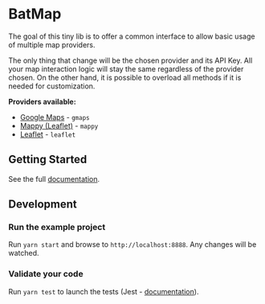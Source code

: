 # BatMap

The goal of this tiny lib is to offer a common interface to allow basic usage of multiple map providers.

The only thing that change will be the chosen provider and its API Key. All your map interaction logic will stay the same regardless of the provider chosen. On the other hand, it is possible to overload all methods if it is needed for customization.

**Providers available:**

-   [Google Maps](https://developers.google.com/maps/documentation/javascript/) - `gmaps`
-   [Mappy (Leaflet)](http://leafletjs.com/reference-1.0.3.html) - `mappy`
-   [Leaflet](http://leafletjs.com/reference-1.5.1.html) - `leaflet`

## Getting Started

See the full [documentation](https://leadformance.github.io/batMap/).

## Development

### Run the example project

Run `yarn start` and browse to `http://localhost:8888`. Any changes will be watched.

### Validate your code

Run `yarn test` to launch the tests (Jest - [documentation](https://jestjs.io/)).
